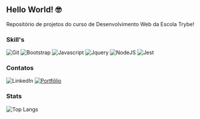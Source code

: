 ## Hello World! 🤓

Repositório de projetos do curso de Desenvolvimento Web da Escola Trybe!


### Skill's
<div>
  
  <img alt="Git" src="https://img.shields.io/badge/GIT-E44C30?style=for-the-badge&logo=git&logoColor=white">
  <img alt="Bootstrap" src="https://img.shields.io/badge/Bootstrap-563D7C?style=for-the-badge&logo=bootstrap&logoColor=white">
  <img alt="Javascript" src="https://img.shields.io/badge/JavaScript-323330?style=for-the-badge&logo=javascript&logoColor=F7DF1E">
  <img alt="Jquery" src="https://img.shields.io/badge/jQuery-0769AD?style=for-the-badge&logo=jquery&logoColor=white">
  <img alt="NodeJS" src="https://img.shields.io/badge/Node.js-43853D?style=for-the-badge&logo=node.js&logoColor=white">
  <img alt="Jest" src="https://img.shields.io/badge/Jest-323330?style=for-the-badge&logo=Jest&logoColor=white">
<div>

### Contatos
<div>
  <img alt="LinkedIn" src="https://img.shields.io/badge/LinkedIn-0077B5?style=for-the-badge&logo=linkedin&logoColor=white"> 
  <a href="http://rafaelguedes.top/">
    <img alt="Portfólio" src="https://img.shields.io/badge/website-000000?style=for-the-badge&logo=About.me&logoColor=white"> 
  </a>
</div>

### Stats  
![Top Langs](https://github-readme-stats.vercel.app/api/top-langs/?username=rafaelmagalhaesguedes&hide_progress=false)
